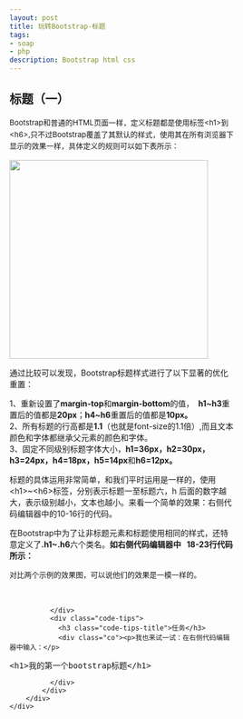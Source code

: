 ```yaml
---
layout: post
title: 玩转Bootstrap-标题
tags:
- soap
- php
description: Bootstrap html css
---
```


<div id="js-aticle-container" class="cwrap-autoheight aticle-container" style="width: 400px;">
        <div class="code-panel" id="J_PanelCode">
            <h2 class="code-head" id="J_CodeLang" data-lang="HTML">标题（一）</h2>
            <div class="code-description" id="J_CodeDescr">
              <div class="code-desc co">
                <p><span style="font-size: 13px; line-height: 1.6em;">Bootstrap和普通的HTML页面一样，定义标题都是使用标签&lt;h1&gt;到&lt;h6&gt;,只不过Bootstrap覆盖了其默认的样式，使用其在所有浏览器下显示的效果一样，具体定义的规则可以如下表所示：</span></p>

<p><span style="font-size: 13px; line-height: 1.6em;"><a href="http://img.mukewang.com/53acce330001429807730337.jpg"><img alt="" src="http://img.mukewang.com/53acce330001429807730337.jpg" style="width: 350px;"></a></span></p>

<p>通过比较可以发现，Bootstrap标题样式进行了以下显著的优化重置：</p>

<p>1、重新设置了<strong>margin-top</strong>和<strong>margin-bottom</strong>的值， &nbsp;<strong>h1~h3</strong>重置后的值都是<strong>20px</strong>；<strong>h4~h6</strong>重置后的值都是<strong>10px。</strong><br>
2、所有标题的行高都是<strong>1.1</strong>（也就是font-size的1.1倍）,而且文本颜色和字体都继承父元素的颜色和字体。<br>
3、固定不同级别标题字体大小，<strong>h1=36px，h2=30px，h3=24px，h4=18px，h5=14px</strong>和<strong>h6=12px。</strong></p>

<p>标题的具体运用非常简单，和我们平时运用是一样的，使用&lt;h1&gt;~&lt;h6&gt;标签，分别表示标题一至标题六，h 后面的数字越大，表示级别越小，文本也越小。来看一个简单的效果：右侧代码编辑器中的10-16行的代码。</p>

<p>在Bootstrap中为了让非标题元素和标题使用相同的样式，还特意定义了<strong>.h1~.h6</strong>六个类名。<strong>如右侧代码编辑器中 &nbsp; 18-23行代码所示：</strong></p>

<p><span style="font-size: 13px; line-height: 1.6em;">对比两个示例的效果图，可以说他们的效果是一模一样的。</span></p>

<p>&nbsp;</p>

              </div>
              <div class="code-tips">
                <h3 class="code-tips-title">任务</h3>
                <div class="co"><p>我也来试一试：在右侧代码编辑器中输入：</p>

<pre class="code">&lt;h1&gt;我的第一个bootstrap标题&lt;/h1&gt;</pre>
</div>
                
              </div>
            </div>
        </div>
    </div>